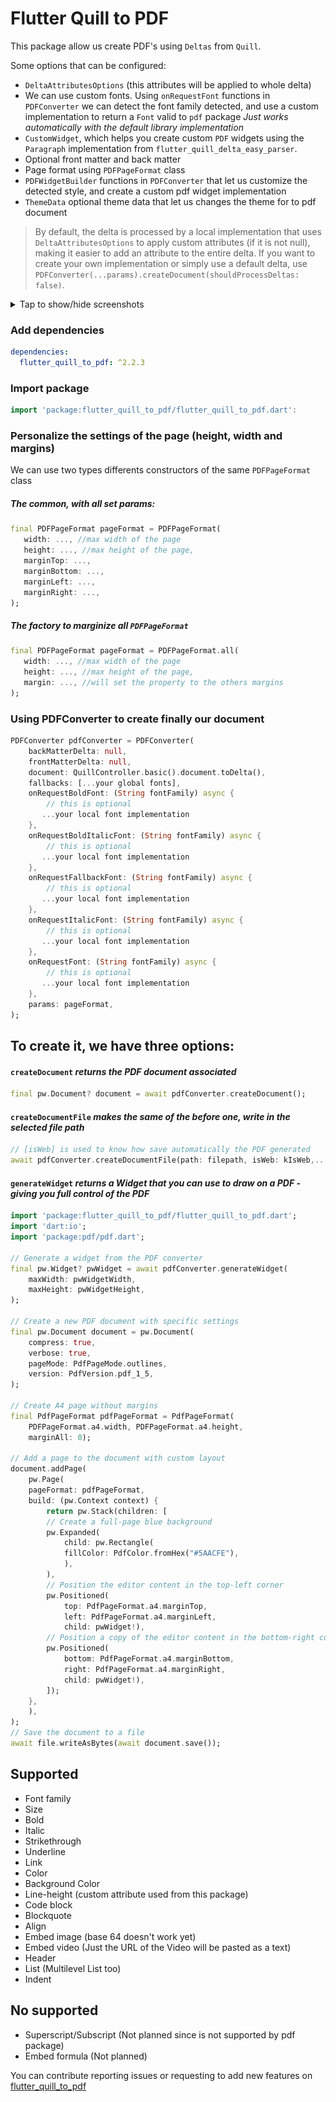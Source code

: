 # Flutter Quill to PDF

This package allow us create PDF's using `Deltas` from `Quill`.

Some options that can be configured:

- `DeltaAttributesOptions` (this attributes will be applied to whole delta)
- We can use custom fonts. Using `onRequestFont` functions in `PDFConverter` we can detect the font family detected, and use a custom implementation to return a `Font` valid to `pdf` package _Just works automatically with the default library implementation_
- `CustomWidget`, which helps you create custom `PDF` widgets using the `Paragraph` implementation from `flutter_quill_delta_easy_parser`.
- Optional front matter and back matter
- Page format using `PDFPageFormat` class
- `PDFWidgetBuilder` functions in `PDFConverter` that let us customize the detected style, and create a custom pdf widget implementation
- `ThemeData` optional theme data that let us changes the theme for to pdf document

> By default, the delta is processed by a local implementation that uses `DeltaAttributesOptions` to apply custom attributes (if it is not null), making it easier to add an attribute to the entire delta. If you want to create your own implementation or simply use a default delta, use `PDFConverter(...params).createDocument(shouldProcessDeltas: false)`.

<details>
    <summary>Tap to show/hide screenshots</summary>
    <br>
<img src="https://github.com/CatHood0/flutter_quill_to_pdf/blob/master/example/assets/delta_to_convert.jpg" width="250" alt="Delta in editor">
<img src="https://github.com/CatHood0/flutter_quill_to_pdf/blob/master/example/assets/delta_converted.jpg" width="350" alt="Delta converted in PDF">
</details>

### Add dependencies

```yaml
dependencies:
  flutter_quill_to_pdf: ^2.2.3
```

### Import package

```dart
import 'package:flutter_quill_to_pdf/flutter_quill_to_pdf.dart':
```

### Personalize the settings of the page (height, width and margins)

We can use two types differents constructors of the same `PDFPageFormat` class

##### The common, with all set params:

```dart
final PDFPageFormat pageFormat = PDFPageFormat(
   width: ..., //max width of the page
   height: ..., //max height of the page,
   marginTop: ...,
   marginBottom: ...,
   marginLeft: ...,
   marginRight: ...,
);
```

##### The factory to marginize all `PDFPageFormat`

```dart
final PDFPageFormat pageFormat = PDFPageFormat.all(
   width: ..., //max width of the page
   height: ..., //max height of the page,
   margin: ..., //will set the property to the others margins
);
```

### Using PDFConverter to create finally our document

```dart
PDFConverter pdfConverter = PDFConverter(
    backMatterDelta: null,
    frontMatterDelta: null,
    document: QuillController.basic().document.toDelta(),
    fallbacks: [...your global fonts],
    onRequestBoldFont: (String fontFamily) async {
        // this is optional
       ...your local font implementation
    },
    onRequestBoldItalicFont: (String fontFamily) async {
        // this is optional
       ...your local font implementation
    },
    onRequestFallbackFont: (String fontFamily) async {
        // this is optional
       ...your local font implementation
    },
    onRequestItalicFont: (String fontFamily) async {
        // this is optional
       ...your local font implementation
    },
    onRequestFont: (String fontFamily) async {
        // this is optional
       ...your local font implementation
    },
    params: pageFormat,
);
```

## To create it, we have three options:

#### `createDocument` _returns the PDF document associated_

```dart
final pw.Document? document = await pdfConverter.createDocument();
```

#### `createDocumentFile` _makes the same of the before one, write in the selected file path_

```dart
// [isWeb] is used to know how save automatically the PDF generated
await pdfConverter.createDocumentFile(path: filepath, isWeb: kIsWeb,...other optional params);
```

#### `generateWidget` _returns a Widget that you can use to draw on a PDF - giving you full control of the PDF_

```dart
import 'package:flutter_quill_to_pdf/flutter_quill_to_pdf.dart';
import 'dart:io';
import 'package:pdf/pdf.dart';

// Generate a widget from the PDF converter
final pw.Widget? pwWidget = await pdfConverter.generateWidget(
    maxWidth: pwWidgetWidth,
    maxHeight: pwWidgetHeight,
);

// Create a new PDF document with specific settings
final pw.Document document = pw.Document(
    compress: true,
    verbose: true,
    pageMode: PdfPageMode.outlines,
    version: PdfVersion.pdf_1_5,
);

// Create A4 page without margins
final PdfPageFormat pdfPageFormat = PdfPageFormat(
    PDFPageFormat.a4.width, PDFPageFormat.a4.height,
    marginAll: 0);

// Add a page to the document with custom layout
document.addPage(
    pw.Page(
    pageFormat: pdfPageFormat,
    build: (pw.Context context) {
        return pw.Stack(children: [
        // Create a full-page blue background
        pw.Expanded(
            child: pw.Rectangle(
            fillColor: PdfColor.fromHex("#5AACFE"),
            ),
        ),
        // Position the editor content in the top-left corner
        pw.Positioned(
            top: PdfPageFormat.a4.marginTop,
            left: PdfPageFormat.a4.marginLeft,
            child: pwWidget!),
        // Position a copy of the editor content in the bottom-right corner
        pw.Positioned(
            bottom: PdfPageFormat.a4.marginBottom,
            right: PdfPageFormat.a4.marginRight,
            child: pwWidget!),
        ]);
    },
    ),
);
// Save the document to a file
await file.writeAsBytes(await document.save());
```

## Supported

- Font family
- Size
- Bold
- Italic
- Strikethrough
- Underline
- Link
- Color
- Background Color
- Line-height (custom attribute used from this package)
- Code block
- Blockquote
- Align
- Embed image (base 64 doesn't work yet)
- Embed video (Just the URL of the Video will be pasted as a text)
- Header
- List (Multilevel List too)
- Indent

## No supported

- Superscript/Subscript (Not planned since is not supported by pdf package)
- Embed formula (Not planned)

You can contribute reporting issues or requesting to add new features on [flutter_quill_to_pdf](https://github.com/CatHood0/flutter_quill_to_pdf)
